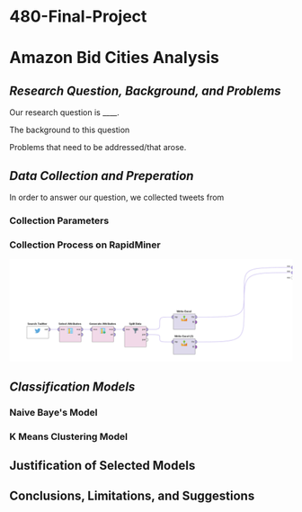 # 480-Final-Project

# Amazon Bid Cities Analysis

## *Research Question, Background, and Problems*

Our research question is ____.

The background to this question

Problems that need to be addressed/that arose.

## *Data Collection and Preperation*

In order to answer our question, we collected tweets from

### **Collection Parameters**

### **Collection Process on RapidMiner**
<img src="Data Collection Process.PNG" width="900">

## *Classification Models*

### Naive Baye's Model

### K Means Clustering Model 

## Justification of Selected Models

## Conclusions, Limitations, and Suggestions
